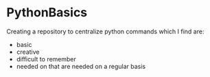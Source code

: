 # PythonBasics

Creating a repository to centralize python commands which I find are:
* basic 
* creative
* difficult to remember
* needed on that are needed on a regular basis 
